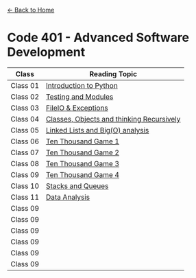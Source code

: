 [&leftarrow; Back to Home](../README.md)
# Code 401 - Advanced Software Development

| Class    | Reading Topic                                                   |
|----------|-----------------------------------------------------------------|
| Class 01 | [Introduction to Python](Class-01.md)                           |
| Class 02 | [Testing and Modules](Class-02.md)                              |
| Class 03 | [FileIO & Exceptions](Class-03.md)                              |
| Class 04 | [Classes, Objects and thinking Recursively](Class-04.md)        |
| Class 05 | [Linked Lists and Big(O) analysis](Class-05.md)                 |
| Class 06 | [Ten Thousand Game 1](Class-06.md)                              |
| Class 07 | [Ten Thousand Game 2](Class-07.md)                              |
| Class 08 | [Ten Thousand Game 3](Class-08.md)                              |
| Class 09 | [Ten Thousand Game 4](Class-09.md)                              |
| Class 10 | [Stacks and Queues](Class-10.md)                                |
| Class 11 | [Data Analysis](Class-11.md)                                                                |
| Class 09 |                                                                 |
| Class 09 |                                                                 |
| Class 09 |                                                                 |
| Class 09 |                                                                 |
| Class 09 |                                                                 |
| Class 09 |                                                                 |



